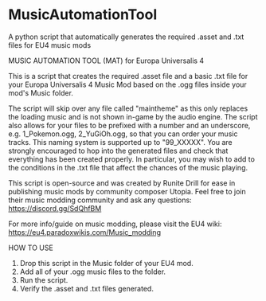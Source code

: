 # MusicAutomationTool
A python script that automatically generates the required .asset and .txt files for EU4 music mods

MUSIC AUTOMATION TOOL (MAT) for Europa Universalis 4

This is a script that creates the required .asset file and a basic .txt file for your Europa Universalis 4 Music Mod based on the .ogg files inside your mod's Music folder.

The script will skip over any file called "maintheme" as this only replaces the loading music and is not shown in-game by the audio engine.
The script also allows for your files to be prefixed with a number and an underscore, e.g. 1_Pokemon.ogg, 2_YuGiOh.ogg, so that you can order your music tracks. This naming system is supported up to "99_XXXXX".
You are strongly encouraged to hop into the generated files and check that everything has been created properly. In particular, you may wish to add to the conditions in the .txt file that affect the chances of the music playing.

This script is open-source and was created by Runite Drill for ease in publishing music mods by community composer Utopia.
Feel free to join their music modding community and ask any questions: https://discord.gg/SdQhfBM

For more info/guide on music modding, please visit the EU4 wiki: https://eu4.paradoxwikis.com/Music_modding 

HOW TO USE
1. Drop this script in the Music folder of your EU4 mod. 
2. Add all of your .ogg music files to the folder.
3. Run the script.
4. Verify the .asset and .txt files generated.
